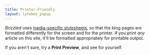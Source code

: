 ```yaml
---
title: Printer-Friendly
layout: lytebox_popup
---
```


*Brizzled* uses [media-specific stylesheets][], so that the blog pages are
formatted differently for the screen and for the printer. If you print *any*
article on this site, it'll be formatted appropriately for printable output.

If you aren't sure, try a **Print Preview**, and see for yourself.

[media-specific stylesheets]: http://www.killersites.com/articles/newsletterArchive/Newsletter_Nov3_2003.htm
